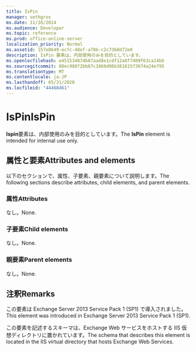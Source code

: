 ```yaml
---
title: IsPin
manager: sethgros
ms.date: 11/16/2014
ms.audience: Developer
ms.topic: reference
ms.prod: office-online-server
localization_priority: Normal
ms.assetid: 157e8649-ecfc-48ef-a70b-c2c7368d72e0
description: IsPin 要素は、内部使用のみを目的としています。
ms.openlocfilehash: e451534874b87aad8e1cdf12a8f7409f63ca14bb
ms.sourcegitcommit: 88ec988f2bb67c1866d06b361615f3674a24e795
ms.translationtype: MT
ms.contentlocale: ja-JP
ms.lasthandoff: 05/31/2020
ms.locfileid: "44468461"
---
```

# <a name="ispin"></a><span data-ttu-id="a5d66-103">IsPin</span><span class="sxs-lookup"><span data-stu-id="a5d66-103">IsPin</span></span>

<span data-ttu-id="a5d66-104">**Ispin**要素は、内部使用のみを目的としています。</span><span class="sxs-lookup"><span data-stu-id="a5d66-104">The **IsPin** element is intended for internal use only.</span></span> 

## <a name="attributes-and-elements"></a><span data-ttu-id="a5d66-105">属性と要素</span><span class="sxs-lookup"><span data-stu-id="a5d66-105">Attributes and elements</span></span>

<span data-ttu-id="a5d66-106">以下のセクションで、属性、子要素、親要素について説明します。</span><span class="sxs-lookup"><span data-stu-id="a5d66-106">The following sections describe attributes, child elements, and parent elements.</span></span>
  
### <a name="attributes"></a><span data-ttu-id="a5d66-107">属性</span><span class="sxs-lookup"><span data-stu-id="a5d66-107">Attributes</span></span>

<span data-ttu-id="a5d66-108">なし。</span><span class="sxs-lookup"><span data-stu-id="a5d66-108">None.</span></span>
  
### <a name="child-elements"></a><span data-ttu-id="a5d66-109">子要素</span><span class="sxs-lookup"><span data-stu-id="a5d66-109">Child elements</span></span>

<span data-ttu-id="a5d66-110">なし。</span><span class="sxs-lookup"><span data-stu-id="a5d66-110">None.</span></span>
  
### <a name="parent-elements"></a><span data-ttu-id="a5d66-111">親要素</span><span class="sxs-lookup"><span data-stu-id="a5d66-111">Parent elements</span></span>

<span data-ttu-id="a5d66-112">なし。</span><span class="sxs-lookup"><span data-stu-id="a5d66-112">None.</span></span>
  
## <a name="remarks"></a><span data-ttu-id="a5d66-113">注釈</span><span class="sxs-lookup"><span data-stu-id="a5d66-113">Remarks</span></span>

<span data-ttu-id="a5d66-114">この要素は Exchange Server 2013 Service Pack 1 (SP1) で導入されました。</span><span class="sxs-lookup"><span data-stu-id="a5d66-114">This element was introduced in Exchange Server 2013 Service Pack 1 (SP1).</span></span>
  
<span data-ttu-id="a5d66-115">この要素を記述するスキーマは、Exchange Web サービスをホストする IIS 仮想ディレクトリに置かれています。</span><span class="sxs-lookup"><span data-stu-id="a5d66-115">The schema that describes this element is located in the IIS virtual directory that hosts Exchange Web Services.</span></span>
  

